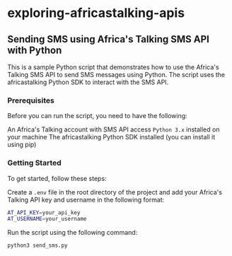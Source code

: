 # exploring-africastalking-apis

## Sending SMS using Africa's Talking SMS API with Python

This is a sample Python script that demonstrates how to use the Africa's Talking SMS API to send SMS messages using Python. The script uses the africastalking Python SDK to interact with the SMS API.

### Prerequisites

Before you can run the script, you need to have the following:

An Africa's Talking account with SMS API access `Python 3.x` installed on your machine
The africastalking Python SDK installed (you can install it using pip)

### Getting Started

To get started, follow these steps:

Create a `.env` file in the root directory of the project and add your Africa's Talking API key and username in the following format:

```bash
AT_API_KEY=your_api_key
AT_USERNAME=your_username
```

Run the script using the following command:

```bash
python3 send_sms.py
```

